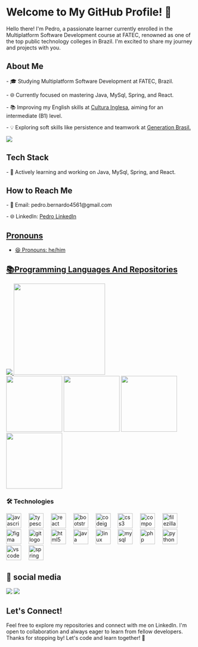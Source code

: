 # Welcome to My GitHub Profile! 👋

<p>Hello there! I'm Pedro, a passionate learner currently enrolled in the Multiplatform Software Development course at FATEC, renowned as one of the top public technology colleges in Brazil. I'm excited to share my journey and projects with you.</p>

## About Me

<p>- 🎓 Studying Multiplatform Software Development at FATEC, Brazil.</p>
<p>- 🌐 Currently focused on mastering Java, MySql, Spring, and React.</p>
<p>- 📚 Improving my English skills at <a href="https://www.culturainglesa.com.br/"target="_blank">Cultura Inglesa</a>, aiming for an intermediate (B1) level.</p>
<p>- 💡 Exploring soft skills like persistence and teamwork at <a href="https://www.linkedin.com/company/generationorg/">Generation Brasil.</a></p>
<p><a href="https://spotify-github-profile.vercel.app/api/view.svg?uid=k867x25w49fjmckdhdn79rfhu&redirect=true">
<img src="https://spotify-github-profile.vercel.app/api/view.svg?uid=k867x25w49fjmckdhdn79rfhu&cover_image=true&theme=default&show_offline=false&background_color=121212&interchange=true"/>
</a>

## Tech Stack

<p>- 🚀 Actively learning and working on Java, MySql, Spring, and React.

## How to Reach Me

<p>- 📩 Email: pedro.bernardo4561@gmail.com</p>
<p>- 🌐 LinkedIn: <a href="www.linkedin.com/in/pedro-hs-bernardo/">Pedro LinkedIn</p>

## Pronouns

- 😆 Pronouns: he/him

## 📚Programming Languages And Repositories
<div>
  <img  src="https://github-readme-stats.vercel.app/api/top-langs?username=pedro-hsb&langs_count=4&hide=html" />
  <img height=245 src="https://github-readme-stats.vercel.app/api?username=pedro-hsb&count_private=true" />
  
</div>

<div>
  <a src="https://github.com/Pedro-HSB/blogpessoal_React">
    <img height=150  src="https://github-readme-stats.vercel.app/api/pin/?username=pedro-hsb&repo=blogpessoal_React" />
</a>
  <a src="https://github.com/Pedro-HSB/farmacia_spring">
    <img height=150 src="https://github-readme-stats.vercel.app/api/pin/?username=pedro-hsb&repo=farmacia_spring" />
</a>
  <a src="https://github.com/Pedro-HSB/Login_React">
    <img height=150 src="https://github-readme-stats.vercel.app/api/pin/?username=pedro-hsb&repo=Login_React" />
</a>
    <a src="https://github.com/Pedro-HSB/bancoDados_generation">
    <img height=150 src="https://github-readme-stats.vercel.app/api/pin/?username=pedro-hsb&repo=bancoDados_generation" />
</a>
</div>

### 🛠 Technologies
<div align="left">
  <img src="https://cdn.jsdelivr.net/gh/devicons/devicon/icons/javascript/javascript-original.svg" height="40" alt="javascript logo"  />
  <img width="12" />
  <img src="https://cdn.jsdelivr.net/gh/devicons/devicon/icons/typescript/typescript-original.svg" height="40" alt="typescript logo"  />
  <img width="12" />
  <img src="https://cdn.jsdelivr.net/gh/devicons/devicon/icons/react/react-original.svg" height="40" alt="react logo"  />
  <img width="12" />
  <img src="https://cdn.jsdelivr.net/gh/devicons/devicon/icons/bootstrap/bootstrap-original.svg" height="40" alt="bootstrap logo"  />
  <img width="12" />
  <img src="https://cdn.jsdelivr.net/gh/devicons/devicon/icons/codeigniter/codeigniter-plain.svg" height="40" alt="codeigniter logo"  />
  <img width="12" />
  <img src="https://cdn.jsdelivr.net/gh/devicons/devicon/icons/css3/css3-original.svg" height="40" alt="css3 logo"  />
  <img width="12" />
  <img src="https://cdn.jsdelivr.net/gh/devicons/devicon/icons/composer/composer-original.svg" height="40" alt="composer logo"  />
  <img width="12" />
  <img src="https://cdn.jsdelivr.net/gh/devicons/devicon/icons/filezilla/filezilla-plain.svg" height="40" alt="filezilla logo"  />
  <img width="12" />
  <img src="https://cdn.jsdelivr.net/gh/devicons/devicon/icons/figma/figma-original.svg" height="40" alt="figma logo"  />
  <img width="12" />
  <img src="https://cdn.jsdelivr.net/gh/devicons/devicon/icons/git/git-original.svg" height="40" alt="git logo"  />
  <img width="12" />
  <img src="https://cdn.jsdelivr.net/gh/devicons/devicon/icons/html5/html5-original.svg" height="40" alt="html5 logo"  />
  <img width="12" />
  <img src="https://cdn.jsdelivr.net/gh/devicons/devicon/icons/java/java-original.svg" height="40" alt="java logo"  />
  <img width="12" />
  <img src="https://cdn.jsdelivr.net/gh/devicons/devicon/icons/linux/linux-original.svg" height="40" alt="linux logo"  />
  <img width="12" />
  <img src="https://cdn.jsdelivr.net/gh/devicons/devicon/icons/mysql/mysql-original.svg" height="40" alt="mysql logo"  />
  <img width="12" />
  <img src="https://cdn.jsdelivr.net/gh/devicons/devicon/icons/php/php-original.svg" height="40" alt="php logo"  />
  <img width="12" />
  <img src="https://cdn.jsdelivr.net/gh/devicons/devicon/icons/python/python-original.svg" height="40" alt="python logo"  />
  <img width="12" />
  <img src="https://cdn.jsdelivr.net/gh/devicons/devicon/icons/vscode/vscode-original.svg" height="40" alt="vscode logo"  />
  <img width="12" />
  <img src="https://cdn.jsdelivr.net/gh/devicons/devicon/icons/spring/spring-original.svg" height="40" alt="spring logo"  />
</div>
<h2>🔗 social media</h2>
 <div name="social media">
     <div align="left">
  <img src="https://img.shields.io/badge/my_portfolio-000?style=for-the-badge&logo=ko-fi&logoColor=white)](">
  <img src="https://img.shields.io/badge/linkedin-0A66C2?style=for-the-badge&logo=linkedin&logoColor=white)](https://www.linkedin.com/in/pedro-hs-bernardo/)">
  </div>
</div>

## Let's Connect!

Feel free to explore my repositories and connect with me on LinkedIn. I'm open to collaboration and always eager to learn from fellow developers. 
Thanks for stopping by! Let's code and learn together! 🚀
